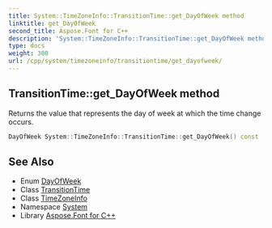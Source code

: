 ```yaml
---
title: System::TimeZoneInfo::TransitionTime::get_DayOfWeek method
linktitle: get_DayOfWeek
second_title: Aspose.Font for C++
description: 'System::TimeZoneInfo::TransitionTime::get_DayOfWeek method. Returns the value that represents the day of week at which the time change occurs in C++.'
type: docs
weight: 300
url: /cpp/system/timezoneinfo/transitiontime/get_dayofweek/
---
```

## TransitionTime::get_DayOfWeek method


Returns the value that represents the day of week at which the time change occurs.

```cpp
DayOfWeek System::TimeZoneInfo::TransitionTime::get_DayOfWeek() const
```

## See Also

* Enum [DayOfWeek](../../../dayofweek/)
* Class [TransitionTime](../)
* Class [TimeZoneInfo](../../)
* Namespace [System](../../../)
* Library [Aspose.Font for C++](../../../../)
